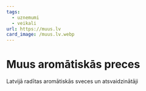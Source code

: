 ```yaml
---
tags:
  - uznemumi
  - veikali
url: https://muus.lv
card_image: /muus.lv.webp
---
```


# Muus aromātiskās preces

Latvijā radītas aromātiskās sveces un atsvaidzinātāji
